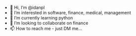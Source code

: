- 👋 Hi, I’m @idanpl
- 👀 I’m interested in software, finance, medical, management
- 🌱 I’m currently learning python
- 💞️ I’m looking to collaborate on finance 
- 📫 How to reach me - just DM me...

<!---
idanpl/idanpl is a ✨ special ✨ repository because its `README.md` (this file) appears on your GitHub profile.
You can click the Preview link to take a look at your changes.
--->

